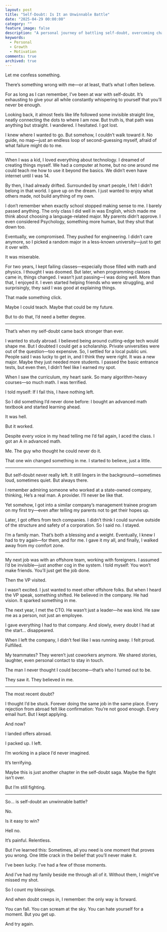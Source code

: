 ```yaml
---
layout: post
title: "Self-Doubt: Is It an Unwinnable Battle"
date: "2025-04-29 00:00:00"
category: ""
feature_image: false
description: "A personal journey of battling self-doubt, overcoming challenges, and finding moments of belief that change everything."
keywords:
  - Personal
  - Growth
  - Motivation
comments: true
archived: true
---
```


Let me confess something.

There’s something wrong with me—or at least, that’s what I often believe.

For as long as I can remember, I’ve been at war with self-doubt. It’s exhausting to give your all while constantly whispering to yourself that you’ll never be enough.

Looking back, it almost feels like life followed some invisible straight line, neatly connecting the dots to where I am now. But truth is, that path was anything but straight. I wandered. I hesitated. I got lost.

I knew where I wanted to go. But somehow, I couldn’t walk toward it. No guide, no map—just an endless loop of second-guessing myself, afraid of what failure might do to me.

---

When I was a kid, I loved everything about technology. I dreamed of creating things myself. We had a computer at home, but no one around me could teach me how to use it beyond the basics. We didn’t even have internet until I was 14.

By then, I had already drifted. Surrounded by smart people, I felt I didn’t belong in that world. I gave up on the dream. I just wanted to enjoy what others made, not build anything of my own.

I don’t remember when exactly school stopped making sense to me. I barely passed anything. The only class I did well in was English, which made me think about choosing a language-related major. My parents didn’t approve. I even considered Psychology, something more human, but they shut that down too.

Eventually, we compromised. They pushed for engineering. I didn’t care anymore, so I picked a random major in a less-known university—just to get it over with.

It was miserable.

For two years, I kept failing classes—especially those filled with math and physics. I thought I was doomed. But later, when programming classes came in, things changed. I wasn’t just passing—I was doing well. More than that, I enjoyed it. I even started helping friends who were struggling, and surprisingly, they said I was good at explaining things.

That made something click.

Maybe I could teach. Maybe that could be my future.

But to do that, I’d need a better degree.

---

That’s when my self-doubt came back stronger than ever.

I wanted to study abroad. I believed being around cutting-edge tech would shape me. But I doubted I could get a scholarship. Private universities were out of the question—too expensive. So, I settled for a local public uni. People said I was lucky to get in, and I think they were right. It was a new major. Maybe they just needed more students. I passed the basic entrance tests, but even then, I didn’t feel like I earned my spot.

When I saw the curriculum, my heart sank. So many algorithm-heavy courses—so much math. I was terrified.

I told myself: If I fail this, I have nothing left.

So I did something I’d never done before: I bought an advanced math textbook and started learning ahead.

It was hell.

But it worked.

Despite every voice in my head telling me I’d fail again, I aced the class. I got an A in advanced math.

Me. The guy who thought he could never do it.

That one win changed something in me. I started to believe, just a little.

---

But self-doubt never really left. It still lingers in the background—sometimes loud, sometimes quiet. But always there.

I remember admiring someone who worked at a state-owned company, thinking, He’s a real man. A provider. I’ll never be like that.

Yet somehow, I got into a similar company’s management trainee program on my first try—even after telling my parents not to get their hopes up.

Later, I got offers from tech companies. I didn’t think I could survive outside of the structure and safety of a corporation. So I said no. I stayed.

I’m a family man. That’s both a blessing and a weight. Eventually, I knew I had to try again—for them, and for me. I gave it my all, and finally, I walked away from my comfort zone.

---

My next job was with an offshore team, working with foreigners. I assumed I’d be invisible—just another cog in the system. I told myself: You won’t make friends. You’ll just get the job done.

Then the VP visited.

I wasn’t excited. I just wanted to meet other offshore folks. But when I heard the VP speak, something shifted. He believed in the company. He had vision. It sparked something in me.

The next year, I met the CTO. He wasn’t just a leader—he was kind. He saw me as a person, not just an employee.

I gave everything I had to that company. And slowly, every doubt I had at the start… disappeared.

When I left the company, I didn’t feel like I was running away. I felt proud. Fulfilled.

My teammates? They weren’t just coworkers anymore. We shared stories, laughter, even personal contact to stay in touch.

The man I never thought I could become—that’s who I turned out to be.

They saw it. They believed in me.

---

The most recent doubt?

I thought I’d be stuck. Forever doing the same job in the same place. Every rejection from abroad felt like confirmation: You’re not good enough. Every email hurt. But I kept applying.

And now?

I landed offers abroad.

I packed up. I left.

I’m working in a place I’d never imagined.

It’s terrifying.

Maybe this is just another chapter in the self-doubt saga. Maybe the fight isn’t over.

But I’m still fighting.

---

So… is self-doubt an unwinnable battle?

No.

Is it easy to win?

Hell no.

It’s painful. Relentless.

But I’ve learned this: Sometimes, all you need is one moment that proves you wrong. One little crack in the belief that you’ll never make it.

I’ve been lucky. I’ve had a few of those moments.

And I’ve had my family beside me through all of it. Without them, I might’ve missed my shot.

So I count my blessings.

And when doubt creeps in, I remember: the only way is forward.

You can fall. You can scream at the sky. You can hate yourself for a moment. But you get up.

And try again.